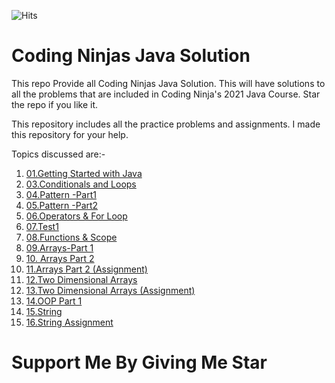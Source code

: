 ![Hits](https://itsjinendrajain.pythonanywhere.com/count/tag.svg?url=https%3A%2F%2Fgithub.com%2Fitsjinendrajain%2FCodingNinjas-Java-Solution)
# Coding Ninjas Java Solution
This repo Provide all Coding Ninjas Java Solution. 
This will have solutions to all the problems that are included in Coding Ninja's 2021 Java Course. Star the repo if you like it.

This repository includes all the practice problems and assignments.
I made this repository for your help.


Topics discussed are:-
1) [01.Getting Started with Java](https://github.com/itsjinendrajain/CodingNinjas-Java-Solution/tree/main/01.Getting%20Started%20with%20Java)
2) [03.Conditionals and Loops](https://github.com/itsjinendrajain/CodingNinjas-Java-Solution/tree/main/03.Conditionals%20and%20Loops)
3) [04.Pattern -Part1](https://github.com/itsjinendrajain/CodingNinjas-Java-Solution/tree/main/04.Pattern%20-Part1)
4) [05.Pattern -Part2](https://github.com/itsjinendrajain/CodingNinjas-Java-Solution/tree/main/05.Pattern%20-Part2)
5) [06.Operators & For Loop](https://github.com/itsjinendrajain/CodingNinjas-Java-Solution/tree/main/06.Operators%20%26%20For%20Loop)
6) [07.Test1](https://github.com/itsjinendrajain/CodingNinjas-Java-Solution/tree/main/07.Test1)
7) [08.Functions & Scope](https://github.com/itsjinendrajain/CodingNinjas-Java-Solution/tree/main/08.Functions%20%26%20Scope)
8) [09.Arrays-Part 1](https://github.com/itsjinendrajain/CodingNinjas-Java-Solution/tree/main/09.Arrays-Part%201)
9) [10. Arrays Part 2](https://github.com/itsjinendrajain/CodingNinjas-Java-Solution/tree/main/10.%20Arrays%20Part%202)
10) [11.Arrays Part 2 (Assignment)](https://github.com/itsjinendrajain/CodingNinjas-Java-Solution/tree/main/11.Arrays%20Part%202%20(Assignment))
11) [12.Two Dimensional Arrays](https://github.com/itsjinendrajain/CodingNinjas-Java-Solution/tree/main/12.Two%20Dimensional%20Arrays)
12) [13.Two Dimensional Arrays (Assignment)](https://github.com/itsjinendrajain/CodingNinjas-Java-Solution/tree/main/13.Two%20Dimensional%20Arrays%20(Assignment))
13) [14.OOP Part 1](https://github.com/itsjinendrajain/CodingNinjas-Java-Solution/tree/main/14.OOP%20Part%201)
14) [15.String](https://github.com/itsjinendrajain/CodingNinjas-Java-Solution/tree/main/15.String)
15) [16.String Assignment](https://github.com/itsjinendrajain/CodingNinjas-Java-Solution/tree/main/16.String%20Assignment)



# Support Me By Giving Me Star


